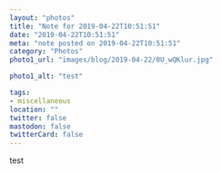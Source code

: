 ```yaml
---
layout: "photos"
title: "Note for 2019-04-22T10:51:51"
date: "2019-04-22T10:51:51"
meta: "note posted on 2019-04-22T10:51:51"
category: "Photos"
photo1_url: "images/blog/2019-04-22/0U_wQKlur.jpg"

photo1_alt: "test"

tags:
- miscellaneous
location: ""
twitter: false
mastodon: false
twitterCard: false
---
```

test
